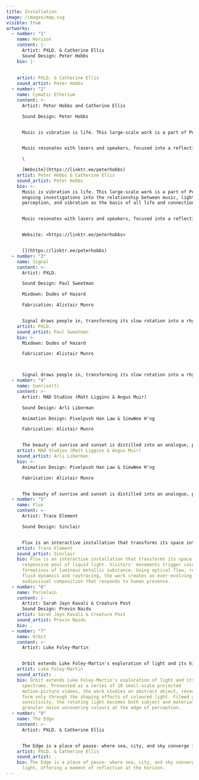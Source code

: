 ```yaml
---
title: Installation
image: /images/map.svg
visible: true
artworks:
  - number: "1"
    name: Horizon
    content: |-
      Artist: PXLD. & Catherine Ellis
      Sound Design: Peter Hobbs
    bio: |-
      
      .
    artist: PXLD. & Catherine Ellis
    sound_artist: Peter Hobbs
  - number: "2"
    name: Cymatic Etherium
    content: >-
      Artist: Peter Hobbs and Catherine Ellis

      Sound Design: Peter Hobbs


      Music is vibration is life. This large-scale work is a part of Peter's ongoing investigations into the relationship between music, light and perception, and vibration as the basis of all life and connection.


      Music resonates with lasers and speakers, focused into a reflective oval pool where light and sound meet the cymatic water surface to create a cinematic wall of ethereal projections dancing to the process of music made physical.\

      \

      [Website](https://linktr.ee/peterhobbs)
    artist: Peter Hobbs & Catherine Ellis
    sound_artist: Peter Hobbs
    bio: >-
      Music is vibration is life. This large-scale work is a part of Peter's
      ongoing investigations into the relationship between music, light and
      perception, and vibration as the basis of all life and connection.


      Music resonates with lasers and speakers, focused into a reflective oval pool where light and sound meet the cymatic water surface to create a cinematic wall of ethereal projections dancing to the process of music made physical.


      Website: <https://linktr.ee/peterhobbs>


      [](https://linktr.ee/peterhobbs)
  - number: "3"
    name: Signal
    content: >-
      Artist: PXLD.

      Sound Design: Paul Sweetman

      Mixdown: Dudes of Hazard

      Fabrication: Alistair Munro


      Signal draws people in, transforming its slow rotation into a rhythmic ritual. The piece invites audiences to move with it, creating a shared sensory journey through light, motion, and
    artist: PXLD.
    sound_artist: Paul Sweetman
    bio: >-
      Mixdown: Dudes of Hazard

      Fabrication: Alistair Munro



      Signal draws people in, transforming its slow rotation into a rhythmic ritual. The piece invites audiences to move with it, creating a shared sensory journey through light, motion, and sound.
  - number: "4"
    name: Sunrise(t)
    content: >-
      Artist: MAD Studios (Matt Liggins & Angus Muir)

      Sound Design: Arli Liberman

      Animation Design: Pixelpush Han Law & SiewWee H'ng

      Fabrication: Alistair Munro


      The beauty of sunrise and sunset is distilled into an analogue, pixelated audiovisual experience, mirroring our planet's daily encounter with the sun.
    artist: MAD Studios (Matt Liggins & Angus Muir)
    sound_artist: Arli Liberman
    bio: >-
      Animation Design: Pixelpush Han Law & SiewWee H'ng

      Fabrication: Alistair Munro


      The beauty of sunrise and sunset is distilled into an analogue, pixelated audiovisual experience, mirroring our planet's daily encounter with the sun.
  - number: "5"
    name: Flux
    content: >-
      Artist: Trace Element

      Sound Design: Sinclair


      Flux is an interactive installation that transforms its space into a responsive pool of liquid light. Visitors' movements trigger cascading formations of luminous metallic substance. Using optical flow, real-time fluid dynamics and raytracing, the work creates an ever-evolving audiovisual composition that responds to human presence.
    artist: Trace Element
    sound_artist: Sinclair
    bio: Flux is an interactive installation that transforms its space into a
      responsive pool of liquid light. Visitors' movements trigger cascading
      formations of luminous metallic substance. Using optical flow, real-time
      fluid dynamics and raytracing, the work creates an ever-evolving
      audiovisual composition that responds to human presence.
  - number: "6"
    name: Porcelain
    content: |-
      Artist: Sarah Jayn Kavali & Creature Post
      Sound Design: Previn Naidu
    artist: Sarah Jayn Kavali & Creature Post
    sound_artist: Previn Naidu
    bio: .
  - number: "7"
    name: Orbit
    content: >-
      Artist: Luke Foley-Martin


      Orbit extends Luke Foley-Martin's exploration of light and its hidden spectrums. Presented as a series of 10 small-scale projected motion-picture videos, the work studies an abstract object, revealing its form only through the shaping effects of coloured light. Filmed at extreme sensitivity, the rotating light becomes both subject and material, its granular noise uncovering colours at the edge of perception.
    artist: Luke Foley-Martin
    sound_artist: .
    bio: Orbit extends Luke Foley-Martin's exploration of light and its hidden
      spectrums. Presented as a series of 10 small-scale projected
      motion-picture videos, the work studies an abstract object, revealing its
      form only through the shaping effects of coloured light. Filmed at extreme
      sensitivity, the rotating light becomes both subject and material, its
      granular noise uncovering colours at the edge of perception.
  - number: "8"
    name: The Edge
    content: >-
      Artist: PXLD. & Catherine Ellis


      The Edge is a place of pause- where sea, city, and sky converge in shifting light, offering a moment of reflection at the horizon.
    artist: PXLD. & Catherine Ellis
    sound_artist: .
    bio: The Edge is a place of pause- where sea, city, and sky converge in shifting
      light, offering a moment of reflection at the horizon.
---
```

